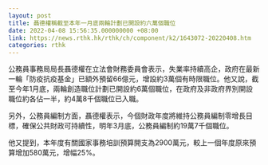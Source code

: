 ```yaml
---
layout: post
title: 聶德權稱截至本年一月底兩輪計劃已開設約六萬個職位
date: 2022-04-08 15:56:35.000000000 +08:00
link: https://news.rthk.hk/rthk/ch/component/k2/1643072-20220408.htm
categories: rthk
---
```


公務員事務局局長聶德權在立法會財務委員會表示，失業率持續高企，政府在最新一輪「防疫抗疫基金」已額外預留66億元，增設約3萬個有時限職位。他又說，截至今年1月底，兩輪創造職位計劃已開設約6萬個職位，在政府及非政府界別開設職位約各佔一半，約4萬8千個職位已入職。

另外，公務員編制方面，聶德權表示，今個財政年度將維持公務員編制零增長目標，確保公共財政可持續性，明年3月底，公務員編制約19萬7千個職位。

他又提到，本年度有關國家事務培訓預算開支為2900萬元，較上一個年度原來預算增加580萬元，增幅25%。
